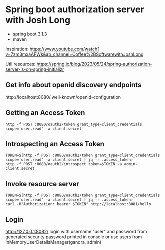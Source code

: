 # Spring boot authorization server with Josh Long

- spring boot 3.1.3
- maven


Inspiration: 
https://www.youtube.com/watch?v=7zm3mxaAFWk&ab_channel=Coffee%2BSoftwarewithJoshLong

Util resources:
https://spring.io/blog/2023/05/24/spring-authorization-server-is-on-spring-initializr

## Get info about openid discovery endpoints

http://localhost:8080/.well-known/openid-configuration

## Getting an Access Token
```
http -f POST :8080/oauth2/token grant_type=client_credentials scope='user.read' -a client:secret
```

## Introspecting an Access Token
```
TOKEN=$(http -f POST :8080/oauth2/token grant_type=client_credentials scope='user.read' -a client:secret | jq -r .access_token)
http -f POST :8080/oauth2/introspect token=$TOKEN -a admin-client:secret
```


## Invoke resource server
```
TOKEN=$(http -f POST :8080/oauth2/token grant_type=client_credentials scope='user.read' -a client:secret | jq -r .access_token)
curl -H"Authorization: bearer $TOKEN" http://localhost:8081/hello
```


## Login

http://127.0.0.1:8082/
login with username "user" and password from generated security password printed in console
or use users from InMemoryUserDetailsManager(gandra, admin)

